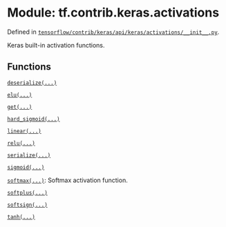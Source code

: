 <div itemscope itemtype="http://developers.google.com/ReferenceObject">
<meta itemprop="name" content="tf.contrib.keras.activations" />
</div>

# Module: tf.contrib.keras.activations



Defined in [`tensorflow/contrib/keras/api/keras/activations/__init__.py`](https://www.tensorflow.org/code/tensorflow/contrib/keras/api/keras/activations/__init__.py).

Keras built-in activation functions.

## Functions

[`deserialize(...)`](../../../tf/contrib/keras/activations/deserialize.md)

[`elu(...)`](../../../tf/contrib/keras/activations/elu.md)

[`get(...)`](../../../tf/contrib/keras/activations/get.md)

[`hard_sigmoid(...)`](../../../tf/contrib/keras/activations/hard_sigmoid.md)

[`linear(...)`](../../../tf/contrib/keras/activations/linear.md)

[`relu(...)`](../../../tf/contrib/keras/activations/relu.md)

[`serialize(...)`](../../../tf/contrib/keras/activations/serialize.md)

[`sigmoid(...)`](../../../tf/contrib/keras/activations/sigmoid.md)

[`softmax(...)`](../../../tf/contrib/keras/activations/softmax.md): Softmax activation function.

[`softplus(...)`](../../../tf/contrib/keras/activations/softplus.md)

[`softsign(...)`](../../../tf/contrib/keras/activations/softsign.md)

[`tanh(...)`](../../../tf/contrib/keras/activations/tanh.md)

